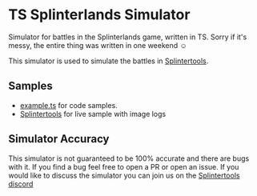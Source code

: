 # TS Splinterlands Simulator

Simulator for battles in the Splinterlands game, written in TS. Sorry if it's messy, the entire thing was written in one weekend :relaxed:

This simulator is used to simulate the battles in [Splintertools](splintertools.com).

## Samples

- [example.ts](/example.ts) for code samples.
- [Splintertools](https://splintertools.io/custom-battle) for live sample with image logs

## Simulator Accuracy

This simulator is not guaranteed to be 100% accurate and there are bugs with it. If you find a bug feel free to open a PR or open an issue. If you would like to discuss the simulator you can join us on the [Splintertools discord](https://discord.com/invite/CHS3dxZmrM)

